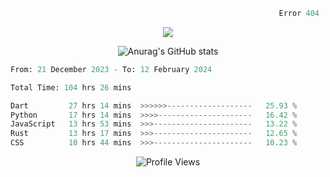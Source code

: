 ```python
                                                            Error 404   :(
```

<p align="center">
  <a href="https://skillicons.dev">
    <img src="https://skillicons.dev/icons?i=py,ts,rust,java" />
  </a>
</p>

<p align="center">
  <img alt="Anurag's GitHub stats" src="https://github-readme-stats.vercel.app/api?username=Kernel-rb&show_icons=true&theme=tokyonight">
</p>



<!--START_SECTION:waka-->

```python
From: 21 December 2023 - To: 12 February 2024

Total Time: 104 hrs 26 mins

Dart         27 hrs 14 mins  >>>>>>-------------------   25.93 %
Python       17 hrs 14 mins  >>>>---------------------   16.42 %
JavaScript   13 hrs 53 mins  >>>----------------------   13.22 %
Rust         13 hrs 17 mins  >>>----------------------   12.65 %
CSS          10 hrs 44 mins  >>>----------------------   10.23 %
```

<!--END_SECTION:waka-->


<div align="center">
  <img src="https://komarev.com/ghpvc/?username=Kernel-rb&label=PROFILE+VIEWS" alt="Profile Views">
</div>
